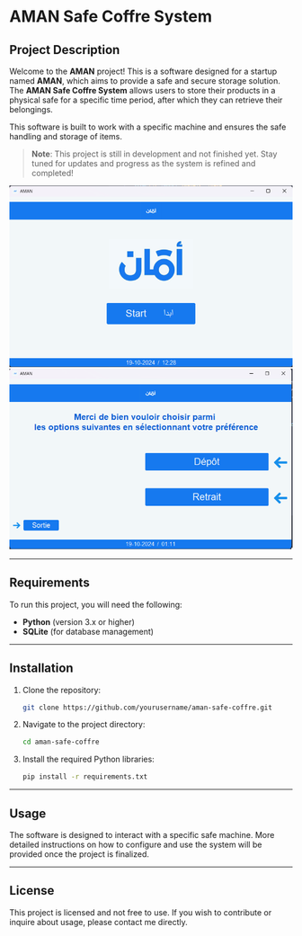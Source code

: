 # AMAN Safe Coffre System

## Project Description

Welcome to the **AMAN** project! This is a software designed for a startup named **AMAN**, which aims to provide a safe and secure storage solution. The **AMAN Safe Coffre System** allows users to store their products in a physical safe for a specific time period, after which they can retrieve their belongings.

This software is built to work with a specific machine and ensures the safe handling and storage of items.

> **Note**: This project is still in development and not finished yet. Stay tuned for updates and progress as the system is refined and completed!

![Screenshot of App](image_1.png)
![Screenshot of App](image_2.png)

---

## Requirements

To run this project, you will need the following:
- **Python** (version 3.x or higher)
- **SQLite** (for database management)
---

## Installation

1. Clone the repository:
   ```bash
   git clone https://github.com/yourusername/aman-safe-coffre.git
   ```
2. Navigate to the project directory:
   ```bash
   cd aman-safe-coffre
   ```
3. Install the required Python libraries:
   ```bash
   pip install -r requirements.txt
   ```
---

## Usage
The software is designed to interact with a specific safe machine. More detailed instructions on how to configure and use the system will be provided once the project is finalized.

---

## License

This project is licensed and not free to use. If you wish to contribute or inquire about usage, please contact me directly.

